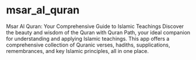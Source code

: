 # msar_al_quran
Msar Al Quran: Your Comprehensive Guide to Islamic Teachings Discover the beauty and wisdom of the Quran with Quran Path, your ideal companion for understanding and applying Islamic teachings. This app offers a comprehensive collection of Quranic verses, hadiths, supplications, remembrances, and key Islamic principles, all in one place.
